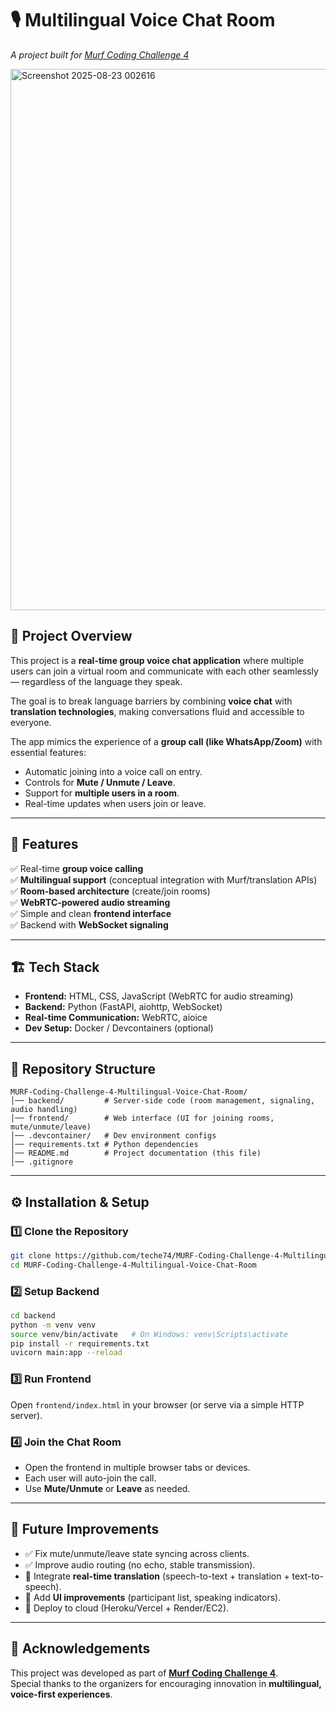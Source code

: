 # 🎙️ Multilingual Voice Chat Room  

*A project built for [Murf Coding Challenge 4](https://lu.ma/k97ic9gi?tk=EwdsYA)*  

<img width="1904" height="866" alt="Screenshot 2025-08-23 002616" src="https://github.com/user-attachments/assets/6ec9207b-a4cc-40a6-8af5-52112f12672e" />


## 🚀 Project Overview  
This project is a **real-time group voice chat application** where multiple users can join a virtual room and communicate with each other seamlessly — regardless of the language they speak.  

The goal is to break language barriers by combining **voice chat** with **translation technologies**, making conversations fluid and accessible to everyone.  

The app mimics the experience of a **group call (like WhatsApp/Zoom)** with essential features:  
- Automatic joining into a voice call on entry.  
- Controls for **Mute / Unmute / Leave**.  
- Support for **multiple users in a room**.  
- Real-time updates when users join or leave.  

---

## 📌 Features  
✅ Real-time **group voice calling**  
✅ **Multilingual support** (conceptual integration with Murf/translation APIs)  
✅ **Room-based architecture** (create/join rooms)  
✅ **WebRTC-powered audio streaming**  
✅ Simple and clean **frontend interface**  
✅ Backend with **WebSocket signaling**  

---

## 🏗️ Tech Stack  
- **Frontend:** HTML, CSS, JavaScript (WebRTC for audio streaming)  
- **Backend:** Python (FastAPI, aiohttp, WebSocket)  
- **Real-time Communication:** WebRTC, aioice  
- **Dev Setup:** Docker / Devcontainers (optional)  

---

## 📂 Repository Structure  
```
MURF-Coding-Challenge-4-Multilingual-Voice-Chat-Room/
│── backend/         # Server-side code (room management, signaling, audio handling)
│── frontend/        # Web interface (UI for joining rooms, mute/unmute/leave)
│── .devcontainer/   # Dev environment configs
│── requirements.txt # Python dependencies
│── README.md        # Project documentation (this file)
│── .gitignore
```

---

## ⚙️ Installation & Setup  

### 1️⃣ Clone the Repository  
```bash
git clone https://github.com/teche74/MURF-Coding-Challenge-4-Multilingual-Voice-Chat-Room.git
cd MURF-Coding-Challenge-4-Multilingual-Voice-Chat-Room
```

### 2️⃣ Setup Backend  
```bash
cd backend
python -m venv venv
source venv/bin/activate   # On Windows: venv\Scripts\activate
pip install -r requirements.txt
uvicorn main:app --reload
```

### 3️⃣ Run Frontend  
Open `frontend/index.html` in your browser (or serve via a simple HTTP server).  

### 4️⃣ Join the Chat Room  
- Open the frontend in multiple browser tabs or devices.  
- Each user will auto-join the call.  
- Use **Mute/Unmute** or **Leave** as needed.  

---

## 🎯 Future Improvements  
- ✅ Fix mute/unmute/leave state syncing across clients.  
- ✅ Improve audio routing (no echo, stable transmission).  
- 🔲 Integrate **real-time translation** (speech-to-text + translation + text-to-speech).  
- 🔲 Add **UI improvements** (participant list, speaking indicators).  
- 🔲 Deploy to cloud (Heroku/Vercel + Render/EC2).  

---

## 🙌 Acknowledgements  
This project was developed as part of **[Murf Coding Challenge 4](https://lu.ma/k97ic9gi?tk=EwdsYA)**.  
Special thanks to the organizers for encouraging innovation in **multilingual, voice-first experiences**.  

